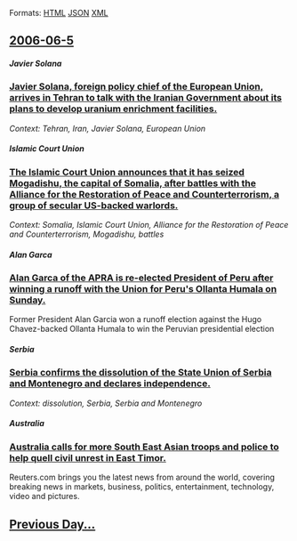 
Formats: [HTML](2006/06/5/index.html)  [JSON](2006/06/5/index.json)  [XML](2006/06/5/index.xml)  

## [2006-06-5](/news/2006/06/5/index.md)

##### Javier Solana
### [ Javier Solana, foreign policy chief of the European Union, arrives in Tehran to talk with the Iranian Government about its plans to develop uranium enrichment facilities. ](/news/2006/06/5/javier-solana-foreign-policy-chief-of-the-european-union-arrives-in-tehran-to-talk-with-the-iranian-government-about-its-plans-to-develop.md)
_Context: Tehran, Iran, Javier Solana, European Union_

##### Islamic Court Union
### [ The Islamic Court Union announces that it has seized Mogadishu, the capital of Somalia, after battles with the Alliance for the Restoration of Peace and Counterterrorism, a group of secular US-backed warlords. ](/news/2006/06/5/the-islamic-court-union-announces-that-it-has-seized-mogadishu-the-capital-of-somalia-after-battles-with-the-alliance-for-the-restoration.md)
_Context: Somalia, Islamic Court Union, Alliance for the Restoration of Peace and Counterterrorism, Mogadishu, battles_

##### Alan Garca
### [ Alan Garca of the APRA is re-elected President of Peru after winning a runoff with the Union for Peru's Ollanta Humala on Sunday. ](/news/2006/06/5/alan-garcia-of-the-apra-is-re-elected-president-of-peru-after-winning-a-runoff-with-the-union-for-peru-s-ollanta-humala-on-sunday.md)
Former President Alan Garcia won a runoff election against the Hugo Chavez-backed Ollanta Humala to win the Peruvian presidential election

##### Serbia
### [ Serbia confirms the dissolution of the State Union of Serbia and Montenegro and declares independence. ](/news/2006/06/5/serbia-confirms-the-dissolution-of-the-state-union-of-serbia-and-montenegro-and-declares-independence.md)
_Context: dissolution, Serbia, Serbia and Montenegro_

##### Australia
### [ Australia calls for more South East Asian troops and police to help quell civil unrest in East Timor. ](/news/2006/06/5/australia-calls-for-more-south-east-asian-troops-and-police-to-help-quell-civil-unrest-in-east-timor.md)
Reuters.com brings you the latest news from around the world, covering breaking news in markets, business, politics, entertainment, technology, video and pictures.

## [Previous Day...](/news/2006/06/4/index.md)

